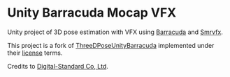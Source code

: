 # Unity Barracuda Mocap VFX

Unity project of 3D pose estimation with VFX using [Barracuda](https://github.com/Unity-Technologies/barracuda-release) and [Smrvfx](https://github.com/keijiro/Smrvfx).

This project is a fork of [ThreeDPoseUnityBarracuda](https://github.com/digital-standard/ThreeDPoseUnityBarracuda) implemented under their [license](https://github.com/digital-standard/ThreeDPoseUnityBarracuda/blob/master/README.md#license) terms.

Credits to [Digital-Standard Co, Ltd](https://digital-standard.com/).
